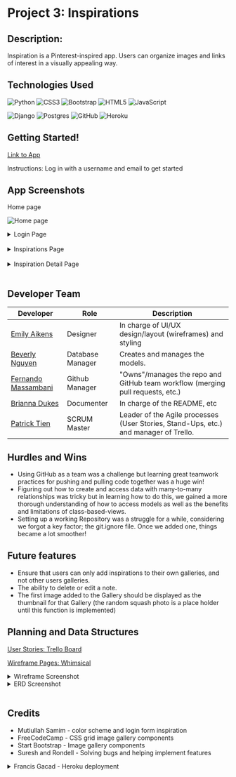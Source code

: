 # Project 3: Inspirations

## Description:
 Inspiration is a Pinterest-inspired app. Users can organize images and links of interest in a visually appealing way.

## Technologies Used

![Python](https://img.shields.io/badge/python-3670A0?style=for-the-badge&logo=python&logoColor=ffdd54)
![CSS3](https://img.shields.io/badge/css3-%231572B6.svg?style=for-the-badge&logo=css3&logoColor=white) 
![Bootstrap](https://img.shields.io/badge/bootstrap-%23563D7C.svg?style=for-the-badge&logo=bootstrap&logoColor=white)
![HTML5](https://img.shields.io/badge/html5-%23E34F26.svg?style=for-the-badge&logo=html5&logoColor=white) 
![JavaScript](https://img.shields.io/badge/javascript-%23323330.svg?style=for-the-badge&logo=javascript&logoColor=%23F7DF1E) 

![Django](https://img.shields.io/badge/django-%23092E20.svg?style=for-the-badge&logo=django&logoColor=white)
![Postgres](https://img.shields.io/badge/postgres-%23316192.svg?style=for-the-badge&logo=postgresql&logoColor=white)
![GitHub](https://img.shields.io/badge/github-%23121011.svg?style=for-the-badge&logo=github&logoColor=white)
![Heroku](https://img.shields.io/badge/heroku-%23430098.svg?style=for-the-badge&logo=heroku&logoColor=white)

## Getting Started!

[Link to App](https://inspiration-ga725.herokuapp.com/)

Instructions: Log in with a username and email to get started

## App Screenshots

Home page

![Home page](https://i.imgur.com/AXGegrQ.png)

<details>
<summary> Login Page </summary>
<img src="https://i.imgur.com/NgmFalL.png">
</details>
<br/>
<details>
<summary> Inspirations Page </summary>
<img src="https://i.imgur.com/vUrem16.png">
</details>
<br/>
<details>
<summary> Inspiration Detail Page </summary>
<img src="https://i.imgur.com/Rbg9ums.png">
</details>
<br/>


## Developer Team

| Developer | Role | Description |
| ------ | ------ | ------ |
| [Emily Aikens](https://github.com/emilyaikens) | Designer | In charge of UI/UX design/layout (wireframes) and styling |
| [Beverly Nguyen](https://github.com/heyitsmebev) | Database Manager | Creates and manages the models. |
| [Fernando Massambani](https://github.com/fernando-massa) | Github Manager | "Owns"/manages the repo and GitHub team workflow (merging pull requests, etc.) |
| [Brianna Dukes](https://github.com/BDukesuwu) | Documenter | In charge of the README, etc |
| [Patrick Tien](https://github.com/CPTien) | SCRUM Master | Leader of the Agile processes (User Stories, Stand-Ups, etc.) and manager of Trello. |

## Hurdles and Wins
* Using GitHub as a team was a challenge but learning great teamwork practices for pushing and pulling code together was a huge win!
* Figuring out how to create and access data with many-to-many relationships was tricky but in learning how to do this, we gained a more thorough understanding of how to access models as well as the benefits and limitations of class-based-views.  
* Setting up a working Repository was a struggle for a while, considering we forgot a key factor; the git.ignore file. Once we added one, things became a lot smoother!

## Future features

* Ensure that users can only add inspirations to their own galleries, and not other users galleries.
* The ability to delete or edit a note.
* The first image added to the Gallery should be displayed as the thumbnail for that Gallery (the random squash photo is a place holder until this function is implemented)

## Planning and Data Structures

[User Stories: Trello Board](https://trello.com/b/tNdKNxmT/ronderllers)

[Wireframe Pages: Whimsical](https://whimsical.com/project-3-7tW82BVJxrCigsbmk99y9q)
<details>
<summary> Wireframe Screenshot </summary>
<img src="https://i.imgur.com/raWQuWr.png">
</details>
<details>
<summary> ERD Screenshot </summary>
<img src="https://i.imgur.com/gW0FfWB.png">
</details>
<br/>

## Credits
- Mutiullah Samim - color scheme and login form inspiration
- FreeCodeCamp - CSS grid image gallery components
- Start Bootstrap - Image gallery components
- Suresh and Rondell - Solving bugs and helping implement features
<details>
<summary> Francis Gacad - Heroku deployment </summary>
<img src="https://imgur.com/p6bdJEY.png" width="300">
</details>

